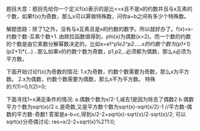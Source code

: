 题目大意：题目先给你一个定义f(x)表示的是比<=x且不是x的约数并且与x互素的个数，如果f(x)为奇数，那么x可以算做特殊数，问你a~b之间有多少个特殊数。

解题思路：除了1之外，没有与x互素且是x的约数的数字。所以就好办了。f(x)=x-约数个数-互素个数+1.  由欧拉函数值得到，phi(x)为偶数(x>2)。而一个数的约数的个数是由它素数分解幂数决定的，比如x=e1^p1*e2^p2.....x的约数个数为(p1+1)*(p2+1)*(...)...那么如果x的约数个数为奇数，p1,p2,..必须都为偶数，那么x必须为平方数。

下面开始讨论f(x)为奇数的情况:
1.x为奇数，约数个数需要为奇数，那么x为平方数。
2.x为偶数，约数个数需要为偶数，那么x不为平方数。
特殊的:f(1)=0,f(2)=0;

下面寻找1~x满足条件的情况:
a.偶数个数为x/2-1,减去1是因为除去了偶数2
b.偶数平方个数为sqrt(x)/2
c.是奇数,又是平方数个数为sqrt(x)-sqrt(x/2)-1   //平方数-偶数的平方数-奇数1
答案是a-b+c,得到x/2-2+sqrt(x)-sqrt(x)/2-sqrt(x)/2;
可以sqrt(x)分奇偶讨论:
res=x/2-2+sqrt(x)%2?1:0;

